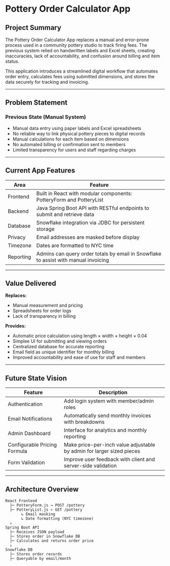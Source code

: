 # Pottery Order Calculator App

## Project Summary

The Pottery Order Calculator App replaces a manual and error-prone process used in a community pottery studio to track firing fees. The previous system relied on handwritten labels and Excel sheets, creating inaccuracies, lack of accountability, and confusion around billing and item status.

This application introduces a streamlined digital workflow that automates order entry, calculates fees using submitted dimensions, and stores the data securely for tracking and invoicing.

---

## Problem Statement

### Previous State (Manual System)

- Manual data entry using paper labels and Excel spreadsheets
- No reliable way to link physical pottery pieces to digital records
- Manual calculations for each item based on dimensions
- No automated billing or confirmation sent to members
- Limited transparency for users and staff regarding charges

---

## Current App Features

| Area      | Feature                                                                             |
| --------- | ----------------------------------------------------------------------------------- |
| Frontend  | Built in React with modular components: PotteryForm and PotteryList                 |
| Backend   | Java Spring Boot API with RESTful endpoints to submit and retrieve data             |
| Database  | Snowflake integration via JDBC for persistent storage                               |
| Privacy   | Email addresses are masked before display                                           |
| Timezone  | Dates are formatted to NYC time                                                     |
| Reporting | Admins can query order totals by email in Snowflake to assist with manual invoicing |

---

## Value Delivered

**Replaces:**

- Manual measurement and pricing
- Spreadsheets for order logs
- Lack of transparency in billing

**Provides:**

- Automatic price calculation using length × width × height × 0.04
- Simplee UI for submitting and viewing orders
- Centralized database for accurate reporting
- Email field as unique identifier for monthly billing
- Improved accountability and ease of use for staff and members

---

## Future State Vision

| Feature                      | Description                                                           |
| ---------------------------- | --------------------------------------------------------------------- |
| Authentication               | Add login system with member/admin roles                              |
| Email Notifications          | Automatically send monthly invoices with breakdowns                   |
| Admin Dashboard              | Interface for analytics and monthly reporting                         |
| Configurable Pricing Formula | Make price-per-inch value adjustable by admin for larger sized pieces |
| Form Validation              | Improve user feedback with client and server-side validation          |

---

## Architecture Overview

```plaintext
React Frontend
  ├─ PotteryForm.js → POST /pottery
  ├─ PotteryList.js ← GET /pottery
       ↳ Email masking
       ↳ Date formatting (NYC timezone)
  ↓
Spring Boot API
  ├─ Receives JSON payload
  ├─ Stores order in Snowflake DB
  ├─ Calculates and returns order price
  ↓
Snowflake DB
  ├─ Stores order records
  ├─ Queryable by email/month
```
